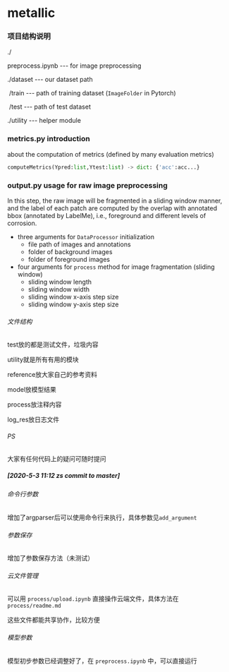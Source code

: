 # metallic

### 项目结构说明

./

preprocess.ipynb --- for image preprocessing

./dataset --- our dataset path

​				/train --- path of training dataset (`ImageFolder` in Pytorch)

​				/test --- path of test dataset

./utility --- helper module



### metrics.py introduction

about the computation of metrics (defined by many evaluation metrics)

```python
computeMetrics(Ypred:list,Ytest:list) -> dict: {'acc':acc...}
```



### output.py usage for raw image preprocessing

In this step, the raw image will be fragmented in a sliding window manner, and the label of each patch are computed by the overlap with annotated bbox (annotated by LabelMe), i.e., foreground and different levels of corrosion.

- three arguments for `DataProcessor` initialization
  - file path of images and annotations
  - folder of background images
  - folder of foreground images
- four arguments for `process` method for image fragmentation (sliding window)
  - sliding window length
  - sliding window width
  - sliding window x-axis step size
  - sliding window y-axis step size



###### 文件结构

test放的都是测试文件，垃圾内容

utility就是所有有用的模块

reference放大家自己的参考资料

model放模型结果

process放注释内容

log_res放日志文件

###### PS

大家有任何代码上的疑问可随时提问

##### [2020-5-3 11:12 zs commit to master]

###### 命令行参数

增加了argparser后可以使用命令行来执行，具体参数见`add_argument`

###### 参数保存

增加了参数保存方法（未测试）

###### 云文件管理

可以用 `process/upload.ipynb` 直接操作云端文件，具体方法在  `process/readme.md`

这些文件都能共享协作，比较方便

###### 模型参数

模型初步参数已经调整好了，在 `preprocess.ipynb` 中，可以直接运行




